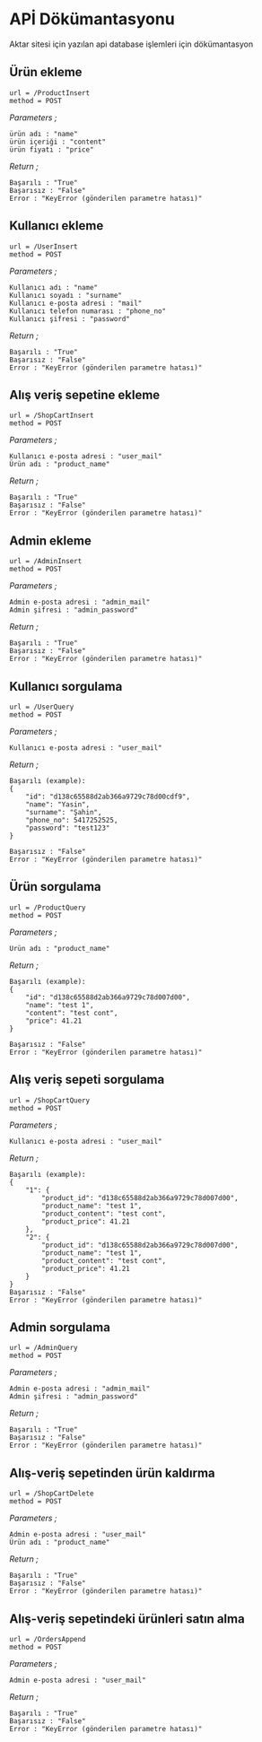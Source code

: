 # APİ Dökümantasyonu

Aktar sitesi için yazılan api database işlemleri için dökümantasyon

## Ürün ekleme

```
url = /ProductInsert
method = POST
```

*Parameters ;*
```
ürün adı : "name"
ürün içeriği : "content"
ürün fiyatı : "price"
```
*Return ;*
```
Başarılı : "True"
Başarısız : "False"
Error : "KeyError (gönderilen parametre hatası)"
```
## Kullanıcı ekleme

```
url = /UserInsert
method = POST
```

*Parameters ;*
```
Kullanıcı adı : "name"
Kullanıcı soyadı : "surname"
Kullanıcı e-posta adresi : "mail"
Kullanıcı telefon numarası : "phone_no"
Kullanıcı şifresi : "password"
```
*Return ;*
```
Başarılı : "True"
Başarısız : "False"
Error : "KeyError (gönderilen parametre hatası)"
```
## Alış veriş sepetine ekleme

```
url = /ShopCartInsert
method = POST
```

*Parameters ;*
```
Kullanıcı e-posta adresi : "user_mail"
Ürün adı : "product_name"
```
*Return ;*
```
Başarılı : "True"
Başarısız : "False"
Error : "KeyError (gönderilen parametre hatası)"
```

## Admin ekleme

```
url = /AdminInsert
method = POST
```

*Parameters ;*
```
Admin e-posta adresi : "admin_mail"
Admin şifresi : "admin_password"
```
*Return ;*
```
Başarılı : "True"
Başarısız : "False"
Error : "KeyError (gönderilen parametre hatası)"
```

## Kullanıcı sorgulama

```
url = /UserQuery
method = POST
```

*Parameters ;*
```
Kullanıcı e-posta adresi : "user_mail"
```
*Return ;*
```
Başarılı (example):
{
    "id": "d138c65588d2ab366a9729c78d00cdf9",
    "name": "Yasin",
    "surname": "Şahin",
    "phone_no": 5417252525,
    "password": "test123"
} 

Başarısız : "False"
Error : "KeyError (gönderilen parametre hatası)"
```

## Ürün sorgulama

```
url = /ProductQuery
method = POST
```

*Parameters ;*
```
Ürün adı : "product_name"
```
*Return ;*
```
Başarılı (example):
{
    "id": "d138c65588d2ab366a9729c78d007d00",
    "name": "test 1",
    "content": "test cont",
    "price": 41.21
}

Başarısız : "False"
Error : "KeyError (gönderilen parametre hatası)"
```
## Alış veriş sepeti sorgulama

```
url = /ShopCartQuery
method = POST
```

*Parameters ;*
```
Kullanıcı e-posta adresi : "user_mail"
```
*Return ;*
```
Başarılı (example):
{
    "1": {
        "product_id": "d138c65588d2ab366a9729c78d007d00",
        "product_name": "test 1",
        "product_content": "test cont",
        "product_price": 41.21
    },
    "2": {
        "product_id": "d138c65588d2ab366a9729c78d007d00",
        "product_name": "test 1",
        "product_content": "test cont",
        "product_price": 41.21
    }
}
Başarısız : "False"
Error : "KeyError (gönderilen parametre hatası)"
```
## Admin sorgulama

```
url = /AdminQuery
method = POST
```

*Parameters ;*
```
Admin e-posta adresi : "admin_mail"
Admin şifresi : "admin_password"
```
*Return ;*
```
Başarılı : "True"
Başarısız : "False"
Error : "KeyError (gönderilen parametre hatası)"
```
## Alış-veriş sepetinden ürün kaldırma

```
url = /ShopCartDelete
method = POST
```

*Parameters ;*
```
Admin e-posta adresi : "user_mail"
Ürün adı : "product_name"
```
*Return ;*
```
Başarılı : "True"
Başarısız : "False"
Error : "KeyError (gönderilen parametre hatası)"
```
## Alış-veriş sepetindeki ürünleri satın alma

```
url = /OrdersAppend
method = POST
```

*Parameters ;*
```
Admin e-posta adresi : "user_mail"
```
*Return ;*
```
Başarılı : "True"
Başarısız : "False"
Error : "KeyError (gönderilen parametre hatası)"
```